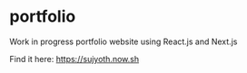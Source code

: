 # portfolio
Work in progress portfolio website using React.js and Next.js

Find it here: https://sujyoth.now.sh
